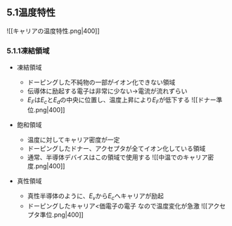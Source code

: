 ## $5.1$温度特性

![[キャリアの温度特性.png|400]]

### $5.1.1$凍結領域
- 凍結領域
    - ドーピングした不純物の一部がイオン化できない領域
    - 伝導体に励起する電子は非常に少ない$\to$電流が流れずらい
    - $E_F$は$E_c$と$E_d$の中央に位置し、温度上昇により$E_F$が低下する
![[ドナー準位.png|400]]

- 飽和領域
    - 温度に対してキャリア密度が一定
    - ドーピングしたドナー、アクセプタが全てイオン化している領域
    - 通常、半導体デバイスはこの領域で使用する
![[中温でのキャリア密度.png|400]]

- 真性領域
    - 真性半導体のように、$E_v$から$E_c$へキャリアが励起
    - ドーピングしたキャリア$<$価電子の電子 なので温度変化が急激
![[アクセプタ準位.png|400]]